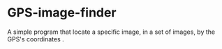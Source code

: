 # GPS-image-finder
A simple program that locate a specific image, in a set of images, by the GPS's coordinates .
